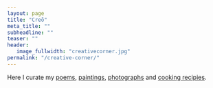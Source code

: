 ```yaml
---
layout: page
title: "Creō"
meta_title: ""
subheadline: ""
teaser: ""
header:
   image_fullwidth: "creativecorner.jpg"
permalink: "/creative-corner/"
---
```


Here I curate my [poems](http://aritrasarkar.com/creative-corner/the-night-is-long/), [paintings](http://aritrasarkar.com/creative-corner/art-n-craft/), [photographs](http://aritrasarkar.com/creative-corner/photography/) and [cooking recipies](/creative-corner/photography/).
